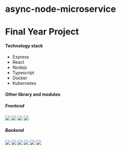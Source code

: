 # async-node-microservice
# Final Year Project

#### Technology stack
- Express
- React
- Nodejs
- Typescript
- Docker
- Kubernetes


#### Other library and modules
 ##### Frontend

![](https://img.shields.io/badge/Framework-React-blue)
![](https://img.shields.io/badge/Bundler-vite-js)
![](https://img.shields.io/badge/Framework-tailwind-blue)
![](https://img.shields.io/badge/Router-connected_react_router-green)

##### Backend

![](https://img.shields.io/badge/Framework-Express-blue)
![](https://img.shields.io/badge/Env-dotenv-red)
![](https://img.shields.io/badge/typescript-green)
![](https://img.shields.io/badge/kubernetes-red)
![](https://img.shields.io/badge/nodejs-pink)
![](https://img.shields.io/badge/docker-orange)

